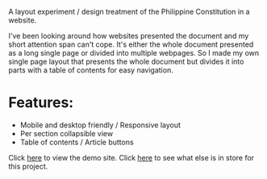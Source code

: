 A layout experiment / design treatment of the Philippine Constitution in a website.

I've been looking around how websites presented the document and my short attention span can't cope. It's either the whole document presented as a long single page or divided into multiple webpages. So I made my own single page layout that presents the whole document but divides it into parts with a table of contents for easy navigation.

# Features:
- Mobile and desktop friendly / Responsive layout
- Per section collapsible view
- Table of contents / Article buttons

Click [here](https://cjyprojects.github.io/1987philconsti/) to view the demo site.
Click [here](https://trello.com/b/3pn2W1Yt) to see what else is in store for this project.
